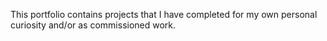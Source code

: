This portfolio contains projects that I have completed for my own personal curiosity and/or as commissioned work.
